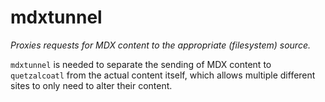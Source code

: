 # mdxtunnel

_Proxies requests for MDX content to the appropriate (filesystem) source._

`mdxtunnel` is needed to separate the sending of MDX content to `quetzalcoatl`
from the actual content itself, which allows multiple different sites to only
need to alter their content.
